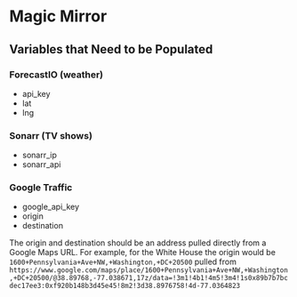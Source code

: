 # Magic Mirror

## Variables that Need to be Populated

### ForecastIO (weather)

- api_key
- lat
- lng

### Sonarr (TV shows)

- sonarr_ip
- sonarr_api

### Google Traffic

- google_api_key
- origin
- destination

The origin and destination should be an address pulled directly from a Google Maps URL. For example, for the White House the origin would be `1600+Pennsylvania+Ave+NW,+Washington,+DC+20500` pulled from `https://www.google.com/maps/place/1600+Pennsylvania+Ave+NW,+Washington,+DC+20500/@38.89768,-77.038671,17z/data=!3m1!4b1!4m5!3m4!1s0x89b7b7bcdec17ee3:0xf920b148b3d45e45!8m2!3d38.8976758!4d-77.0364823`  
